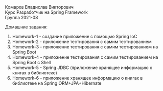 Комаров Владислав Викторович  
Курс Разработчик на Spring Framework  
Группа 2021-08  

Домашние задания:  
1) Homework-1 - создание приложение с помощью Spring IoC
2) Homework-2 - приложение тестирования с самим тестированием
3) Homework-3 - приложение тестирования с самим тестированием на Spring Boot
4) Homework-4 - приложение тестирования с самим тестированием на Spring Boot с Shell
5) Homework-5 - Spring JDBC (приложение хранящее информацию о книгах в библиотеке)
6) Homework-6 - приложение хранящее информацию о книгах в библиотеке на Spring ORM+JPA+Hibernate